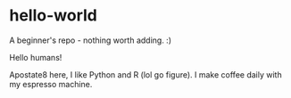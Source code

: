 # hello-world
A beginner's repo - nothing worth adding. :)

Hello humans!

Apostate8 here, I like Python and R (lol go figure).
I make coffee daily with my espresso machine.
